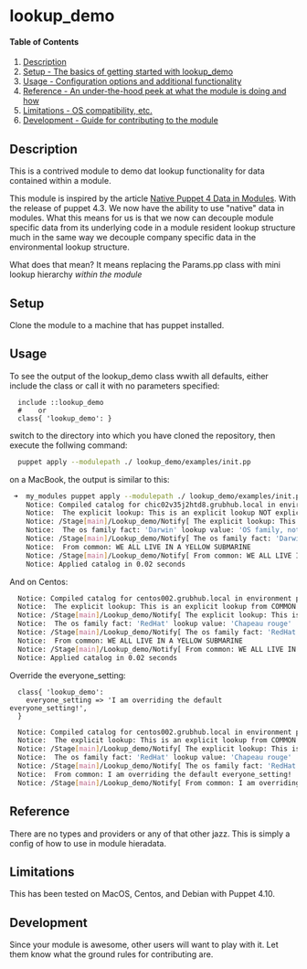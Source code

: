 # lookup_demo

#### Table of Contents

1. [Description](#description)
1. [Setup - The basics of getting started with lookup_demo](#setup)
1. [Usage - Configuration options and additional functionality](#usage)
1. [Reference - An under-the-hood peek at what the module is doing and how](#reference)
1. [Limitations - OS compatibility, etc.](#limitations)
1. [Development - Guide for contributing to the module](#development)

## Description

This is a contrived module to demo dat lookup functionality for data contained within a module.

This module is inspired by the article [Native Puppet 4 Data in Modules](https://www.devco.net/archives/2016/01/08/native-puppet-4-data-in-modules.php). With the release of puppet 4.3. We now have the ability to use "native" data in modules. What this means for us is that we now can decouple module specific data from its underlying code in a module resident lookup structure much in the same way we decouple company specific data in the environmental lookup structure.

What does that mean? It means replacing the Params.pp class with mini lookup hierarchy *within the module*

## Setup

Clone the module to a machine that has puppet installed.

## Usage

To see the output of the lookup_demo class wwith all defaults, either include the class or call it with no parameters specified:

```puppet
  include ::lookup_demo
  #    or
  class{ 'lookup_demo': }
```

switch to the directory into which you have cloned the repository, then execute the follwing command:

```bash
  puppet apply --modulepath ./ lookup_demo/examples/init.pp
```

on a MacBook, the output is similar to this:

```bash
 ➜  my_modules puppet apply --modulepath ./ lookup_demo/examples/init.pp
    Notice: Compiled catalog for chic02v35j2htd8.grubhub.local in environment production in 0.20 seconds
    Notice:  The explicit lookup: This is an explicit lookup NOT explicit language!
    Notice: /Stage[main]/Lookup_demo/Notify[ The explicit lookup: This is an explicit lookup NOT explicit language!]/message: defined 'message' as ' The explicit lookup: This is an explicit lookup NOT explicit language!'
    Notice:  The os family fact: 'Darwin' lookup value: 'OS family, not to be confused with awards of the same name'
    Notice: /Stage[main]/Lookup_demo/Notify[ The os family fact: 'Darwin' lookup value: 'OS family, not to be confused with awards of the same name']/message: defined 'message' as ' The os family fact: 'Darwin' lookup value: 'OS family, not to be confused with awards of the same name''
    Notice:  From common: WE ALL LIVE IN A YELLOW SUBMARINE
    Notice: /Stage[main]/Lookup_demo/Notify[ From common: WE ALL LIVE IN A YELLOW SUBMARINE]/message: defined 'message' as ' From common: WE ALL LIVE IN A YELLOW SUBMARINE'
    Notice: Applied catalog in 0.02 seconds
```

And on Centos:

```bash
  Notice: Compiled catalog for centos002.grubhub.local in environment production in 0.10 seconds
  Notice:  The explicit lookup: This is an explicit lookup from COMMON rather than OS family...
  Notice: /Stage[main]/Lookup_demo/Notify[ The explicit lookup: This is an explicit lookup from COMMON rather than OS family...]/message: defined 'message' as ' The explicit lookup: This is an explicit lookup from COMMON rather than OS family...'
  Notice:  The os family fact: 'RedHat' lookup value: 'Chapeau rouge'
  Notice: /Stage[main]/Lookup_demo/Notify[ The os family fact: 'RedHat' lookup value: 'Chapeau rouge']/message: defined 'message' as ' The os family fact: 'RedHat' lookup value: 'Chapeau rouge''
  Notice:  From common: WE ALL LIVE IN A YELLOW SUBMARINE
  Notice: /Stage[main]/Lookup_demo/Notify[ From common: WE ALL LIVE IN A YELLOW SUBMARINE]/message: defined 'message' as ' From common: WE ALL LIVE IN A YELLOW SUBMARINE'
  Notice: Applied catalog in 0.02 seconds
```

Override the everyone_setting:

```puppet
  class{ 'lookup_demo':
    everyone_setting => 'I am overriding the default everyone_setting!',
  }
```

```bash
  Notice: Compiled catalog for centos002.grubhub.local in environment production in 0.10 seconds
  Notice:  The explicit lookup: This is an explicit lookup from COMMON rather than OS family...
  Notice: /Stage[main]/Lookup_demo/Notify[ The explicit lookup: This is an explicit lookup from COMMON rather than OS family...]/message: defined 'message' as ' The explicit lookup: This is an explicit lookup from COMMON rather than OS family...'
  Notice:  The os family fact: 'RedHat' lookup value: 'Chapeau rouge'
  Notice: /Stage[main]/Lookup_demo/Notify[ The os family fact: 'RedHat' lookup value: 'Chapeau rouge']/message: defined 'message' as ' The os family fact: 'RedHat' lookup value: 'Chapeau rouge''
  Notice:  From common: I am overriding the default everyone_setting!
  Notice: /Stage[main]/Lookup_demo/Notify[ From common: I am overriding the default everyone_setting!]/message: defined 'message' as ' From common: I am overriding the default everyone_setting!'

```

## Reference

There are no types and providers or any of that other jazz. This is simply a config of how to use in module hieradata.

## Limitations

This has been tested on MacOS, Centos, and Debian with Puppet 4.10.

## Development

Since your module is awesome, other users will want to play with it. Let them
know what the ground rules for contributing are.

